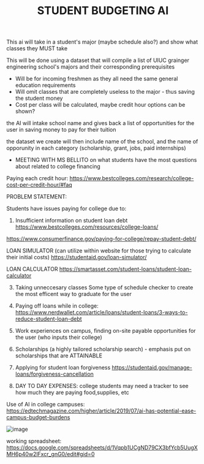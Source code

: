 <header>

# STUDENT BUDGETING AI 

</header>

This ai will take in a student's major (maybe schedule also?) and show what classes they MUST take

This will be done using a dataset that will compile a list of UIUC grainger engineering school's majors and their corresponding prerequisites

- Will be for incoming freshmen as they all need the same general education requirements
- Will omit classes that are completely useless to the major - thus saving the student money
- Cost per class will be calculated, maybe credit hour options can be shown?

the AI will intake school name and gives back a list of opportunities for the user in saving money to pay for their tuition 

the dataset we create will then include name of the school, and the name of opporunity in each category (scholarship, grant, jobs, paid internships)

- MEETING WITH MS BELLITO on what students have the most questions about related to college financing

Paying each credit hour: https://www.bestcolleges.com/research/college-cost-per-credit-hour/#faq 

PROBLEM STATEMENT:

Students have issues paying for college due to:

1. Insufficient information on student loan debt
https://www.bestcolleges.com/resources/college-loans/

https://www.consumerfinance.gov/paying-for-college/repay-student-debt/

LOAN SIMULATOR (can utilize within website for those trying to calculate their initial costs) https://studentaid.gov/loan-simulator/


LOAN CALCULATOR https://smartasset.com/student-loans/student-loan-calculator

3. Taking unneccesary classes
Some type of schedule checker to create the most efficent way to graduate for the user

4. Paying off loans while in college:
https://www.nerdwallet.com/article/loans/student-loans/3-ways-to-reduce-student-loan-debt

5. Work experiences on campus, finding on-site payable opportunities for the user (who inputs their college)
6. Scholarships (a highly tailored scholarship search) - emphasis put on scholarships that are ATTAINABLE

7. Applying for student loan forgiveness
https://studentaid.gov/manage-loans/forgiveness-cancellation

8. DAY TO DAY EXPENSES: college students may need a tracker to see how much they are paying food,supplies, etc

Use of AI in college campuses: https://edtechmagazine.com/higher/article/2019/07/ai-has-potential-ease-campus-budget-burdens

![image](https://github.com/bistii1/StudentBudgetingAI/assets/142824913/e547a634-8083-4e26-b837-372dbb353d39)

working spreadsheet: https://docs.google.com/spreadsheets/d/1Vqpb1UCgND79CX3bfYcb5UugXMH6p40w2lFxcr_gnG0/edit#gid=0 
